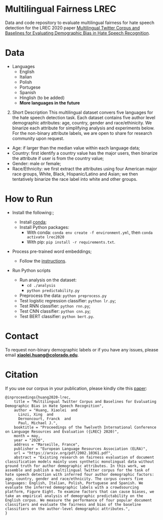 # Multilingual Fairness LREC
Data and code repository to evaluate multilingual fairness for hate speech detection for the LREC 2020 paper [Multilingual Twitter Corpus and Baselines for Evaluating Demographic Bias in Hate Speech Recognition](https://arxiv.org/pdf/2002.10361.pdf).


# Data
* Languages
    * English
    * Italian
    * Polish
    * Portugese
    * Spanish
    * Hinglish (to be added)
    * **More languages in the future**

2. Short Description
This multilingual dataset convers five languages for the hate speech detection task.
Each dataset contains five author level demographic attributes: age, country, gender and race/ethinicity.
We binarize each attribute for simplifying analysis and experiments below.
For the non-binary attribute labels, we are open to share for research community upon request.

* Age: if larger than the median value within each language data;
* Country: first identify a country value has the major users, then binarize the attribute if user is from the country value;
* Gender: male or female;
* Race/Ethnicity: we first extract the attributes using four American major race groups, White, Black, Hispanic/Latino and Asian; we then tentatively binarize the race label into white and other groups.




# How to Run
* Install the following:;
  * Install [conda](https://www.anaconda.com/distribution/);
  * Install Python packages:
    * With conda: `conda env create -f environment.yml`, then `conda activate lrec2020`
    * With pip: `pip install -r requirements.txt`.

* Process pre-trained word embeddings;
  * Follow the [instructions](https://github.com/xiaoleihuang/Multilingual_Fairness_LREC/blob/master/resources/readme.md).

* Run Python scripts
  * Run analysis on the dataset:
    * `cd ./analysis`
    * `python predictability.py`
  * Preprocess the data: `python preprocess.py`
  * Test logistic regression classifier: `python lr.py`;
  * Test RNN classifier: `python rnn.py`;
  * Test CNN classifier: `python cnn.py`;
  * Test BERT classifier: `python bert.py`.


# Contact
To request non-binary demographic labels or if you have any issues,
please email **xiaolei.huang@colorado.edu**.


# Citation
If you use our corpus in your publication, please kindly cite this [paper](https://arxiv.org/pdf/2002.10361.pdf):

```
@inproceedings{huang2020-lrec,
    title = "Multilingual Twitter Corpus and Baselines for Evaluating Demographic Bias in Hate Speech Recognition",
    author = "Huang, Xiaolei  and
      Linzi, Xing  and
      Dernoncourt, Franck  and
      Paul, Michael J.",
    booktitle = "Proceedings of the Twelveth International Conference on Language Resources and Evaluation ({LREC} 2020)",
    month = may,
    year = "2020",
    address = "Marseille, France",
    publisher = "European Language Resources Association (ELRA)",
    url = "https://arxiv.org/pdf/2002.10361.pdf",
    abstract = "Existing research on fairness evaluation of document classification models mainly uses synthetic monolingual data without ground truth for author demographic attributes. In this work, we assemble and publish a multilingual Twitter corpus for the task of hate speech detection with inferred four author demographic factors: age, country, gender and race/ethnicity. The corpus covers five languages: English, Italian, Polish, Portuguese and Spanish. We evaluate the inferred demographic labels with a crowdsourcing platform, Figure Eight. To examine factors that can cause biases, we take an empirical analysis of demographic predictability on the English corpus. We measure the performance of four popular document classifiers and evaluate the fairness and bias of the baseline classifiers on the author-level demographic attributes.",
}
```
